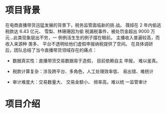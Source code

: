 # 项目背景
在电商直播带货迅猛发展的背景下，税务监管面临新的挑
战。 薇娅在 2 年内偷逃税款达 6.43 亿元、 雪梨、林珊珊因为偷
税漏税事件，被处罚金超出 9000 万元…此类现象层出不穷，一
例例活生生的例子摆在眼前。 主播收入普遍较高，而收入来源种
类多、 平台不透明给他们虚假申报纳税提供了空间。 在具体调研
后，团队总结了当今直播带货领域存在的痛点：

- 数据真实性：直播带货交易数据易于造假， 目前依赖自主
申报， 难以鉴真。

- 税款计算复杂：涉及跨平台、多角色，人工处理效率低、
易出错、难统计

- 审计难度大：交易数量大、 交易金额小、 频率高，难以统
一监管审计


# 项目介绍
